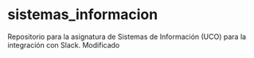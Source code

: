 # sistemas_informacion
Repositorio para la asignatura de Sistemas de Información (UCO) para la integración con Slack.
Modificado
